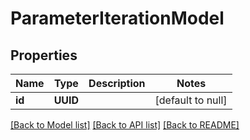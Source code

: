 # ParameterIterationModel
## Properties

| Name | Type | Description | Notes |
|------------ | ------------- | ------------- | -------------|
| **id** | **UUID** |  | [default to null] |

[[Back to Model list]](../README.md#documentation-for-models) [[Back to API list]](../README.md#documentation-for-api-endpoints) [[Back to README]](../README.md)

